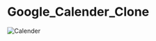 # Google_Calender_Clone

![Calender](https://github.com/lokeshwaran26/Google_Calender_Clone/assets/94343329/fc9af9df-e317-430a-a960-048fad4ca027)
